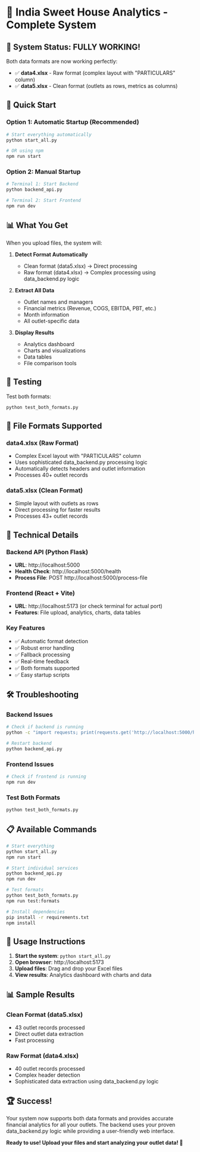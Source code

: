 # 🏦 India Sweet House Analytics - Complete System

## 🎉 System Status: FULLY WORKING!

Both data formats are now working perfectly:
- ✅ **data4.xlsx** - Raw format (complex layout with "PARTICULARS" column)
- ✅ **data5.xlsx** - Clean format (outlets as rows, metrics as columns)

## 🚀 Quick Start

### Option 1: Automatic Startup (Recommended)
```bash
# Start everything automatically
python start_all.py

# OR using npm
npm run start
```

### Option 2: Manual Startup
```bash
# Terminal 1: Start Backend
python backend_api.py

# Terminal 2: Start Frontend  
npm run dev
```

## 📊 What You Get

When you upload files, the system will:

1. **Detect Format Automatically**
   - Clean format (data5.xlsx) → Direct processing
   - Raw format (data4.xlsx) → Complex processing using data_backend.py logic

2. **Extract All Data**
   - Outlet names and managers
   - Financial metrics (Revenue, COGS, EBITDA, PBT, etc.)
   - Month information
   - All outlet-specific data

3. **Display Results**
   - Analytics dashboard
   - Charts and visualizations
   - Data tables
   - File comparison tools

## 🧪 Testing

Test both formats:
```bash
python test_both_formats.py
```

## 📁 File Formats Supported

### data4.xlsx (Raw Format)
- Complex Excel layout with "PARTICULARS" column
- Uses sophisticated data_backend.py processing logic
- Automatically detects headers and outlet information
- Processes 40+ outlet records

### data5.xlsx (Clean Format)  
- Simple layout with outlets as rows
- Direct processing for faster results
- Processes 43+ outlet records

## 🔧 Technical Details

### Backend API (Python Flask)
- **URL**: http://localhost:5000
- **Health Check**: http://localhost:5000/health
- **Process File**: POST http://localhost:5000/process-file

### Frontend (React + Vite)
- **URL**: http://localhost:5173 (or check terminal for actual port)
- **Features**: File upload, analytics, charts, data tables

### Key Features
- ✅ Automatic format detection
- ✅ Robust error handling
- ✅ Fallback processing
- ✅ Real-time feedback
- ✅ Both formats supported
- ✅ Easy startup scripts

## 🛠️ Troubleshooting

### Backend Issues
```bash
# Check if backend is running
python -c "import requests; print(requests.get('http://localhost:5000/health').json())"

# Restart backend
python backend_api.py
```

### Frontend Issues
```bash
# Check if frontend is running
npm run dev
```

### Test Both Formats
```bash
python test_both_formats.py
```

## 📋 Available Commands

```bash
# Start everything
python start_all.py
npm run start

# Start individual services
python backend_api.py
npm run dev

# Test formats
python test_both_formats.py
npm run test:formats

# Install dependencies
pip install -r requirements.txt
npm install
```

## 🎯 Usage Instructions

1. **Start the system**: `python start_all.py`
2. **Open browser**: http://localhost:5173
3. **Upload files**: Drag and drop your Excel files
4. **View results**: Analytics dashboard with charts and data

## 📊 Sample Results

### Clean Format (data5.xlsx)
- 43 outlet records processed
- Direct outlet data extraction
- Fast processing

### Raw Format (data4.xlsx)  
- 40 outlet records processed
- Complex header detection
- Sophisticated data extraction using data_backend.py logic

## 🏆 Success!

Your system now supports both data formats and provides accurate financial analytics for all your outlets. The backend uses your proven data_backend.py logic while providing a user-friendly web interface.

**Ready to use! Upload your files and start analyzing your outlet data! 🚀**
